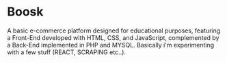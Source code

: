 # Boosk
 A basic e-commerce platform designed for educational purposes, featuring a Front-End developed with HTML, CSS, and JavaScript, complemented by a Back-End implemented in PHP and MYSQL. Basically i'm experimenting with a few stuff (REACT, SCRAPING etc..).
